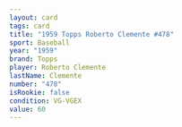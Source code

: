 ```yaml
---
layout: card
tags: card
title: "1959 Topps Roberto Clemente #478"
sport: Baseball
year: "1959"
brand: Topps
player: Roberto Clemente
lastName: Clemente
number: "478"
isRookie: false
condition: VG-VGEX
value: 60
---
```

